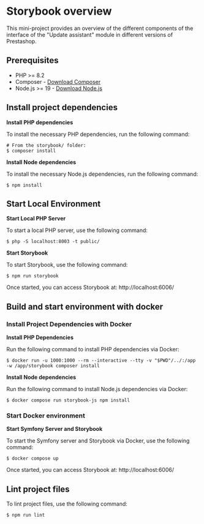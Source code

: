 # Storybook overview

This mini-project provides an overview of the different components of the interface of the "Update assistant" module
in different versions of Prestashop.

## Prerequisites

- PHP >= 8.2
- Composer - [Download Composer](https://getcomposer.org/)
- Node.js >= 19 - [Download Node.js](https://nodejs.org/)

## Install project dependencies

**Install PHP dependencies**

To install the necessary PHP dependencies, run the following command:

```shell
# From the storybook/ folder:
$ composer install
```

**Install Node dependencies**

To install the necessary Node.js dependencies, run the following command:

```shell
$ npm install
```

## Start Local Environment

**Start Local PHP Server**

To start a local PHP server, use the following command:

```shell
$ php -S localhost:8003 -t public/
```

**Start Storybook**

To start Storybook, use the following command:

```shell
$ npm run storybook
```

Once started, you can access Storybook at: http://localhost:6006/

## Build and start environment with docker

### Install Project Dependencies with Docker

**Install PHP Dependencies**

Run the following command to install PHP dependencies via Docker:

```shell
$ docker run -u 1000:1000 --rm --interactive --tty -v "$PWD"/../:/app -w /app/storybook composer install
```

**Install Node dependencies**

Run the following command to install Node.js dependencies via Docker:

```shell
$ docker compose run storybook-js npm install
```

### Start Docker environment

**Start Symfony Server and Storybook**

To start the Symfony server and Storybook via Docker, use the following command:

```shell
$ docker compose up
```

Once started, you can access Storybook at: http://localhost:6006/

## Lint project files

To lint project files, use the following command:

```shell
$ npm run lint
```
